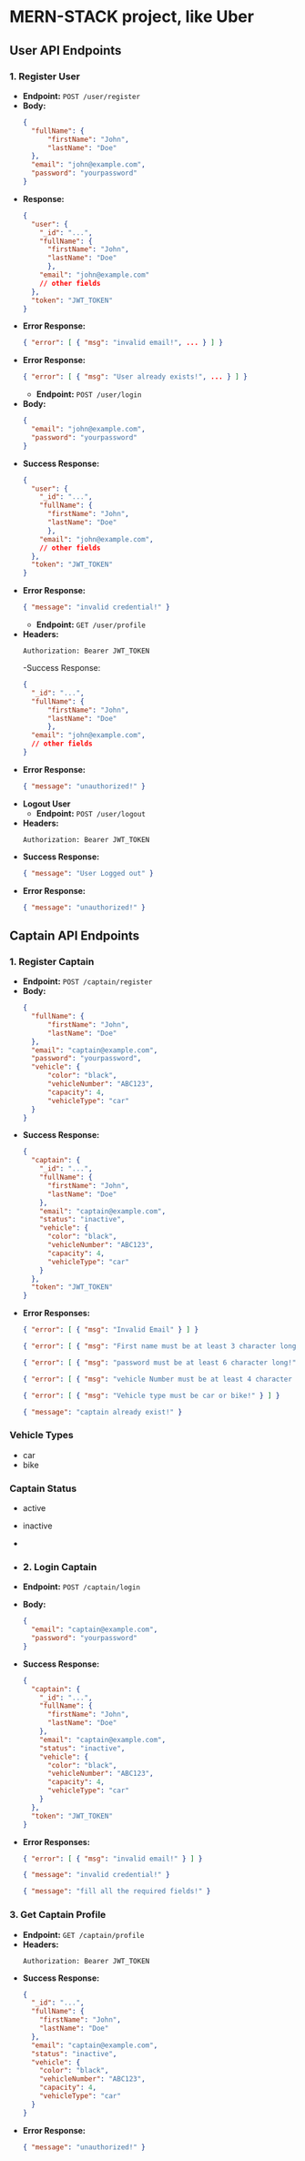 # MERN-STACK project, like Uber

## User API Endpoints

### 1. Register User

- **Endpoint:** `POST /user/register`
- **Body:**
  ```json
  {
    "fullName": {
        "firstName": "John",
        "lastName": "Doe" 
    },
    "email": "john@example.com",
    "password": "yourpassword"
  }
  ```
- **Response:**
  ```json
  {
    "user": {
      "_id": "...",
      "fullName": { 
        "firstName": "John", 
        "lastName": "Doe"
        },
      "email": "john@example.com"
      // other fields
    },
    "token": "JWT_TOKEN"
  }
  ```
- **Error Response:**
  ```json
  { "error": [ { "msg": "invalid email!", ... } ] }
  ```
- **Error Response:**
  ```json
  { "error": [ { "msg": "User already exists!", ... } ] }
  ```
  - **Endpoint:** `POST /user/login`
- **Body:**
  ```json
  {
    "email": "john@example.com",
    "password": "yourpassword"
  }
  ```
- **Success Response:**
  ```json
  {
    "user": {
      "_id": "...",
      "fullName": { 
        "firstName": "John", 
        "lastName": "Doe" 
        },
      "email": "john@example.com",
      // other fields
    },
    "token": "JWT_TOKEN"
  }
  ```
- **Error Response:**
  ```json
  { "message": "invalid credential!" }
  ```
  - **Endpoint:** `GET /user/profile`
- **Headers:**
  ```
  Authorization: Bearer JWT_TOKEN
  ```
  -Success Response:
  ```json
  {
    "_id": "...",
    "fullName": { 
        "firstName": "John", 
        "lastName": "Doe" 
        },
    "email": "john@example.com",
    // other fields
  }
  ```
- **Error Response:**
  ```json
  { "message": "unauthorized!" }
  ```
- **Logout User**
  - **Endpoint:** `POST /user/logout`
- **Headers:**
  ```
  Authorization: Bearer JWT_TOKEN
  ```
- **Success Response:**
  ```json
  { "message": "User Logged out" }
  ```
- **Error Response:**
  ```json
  { "message": "unauthorized!" }
  ```

## Captain API Endpoints

### 1. Register Captain

- **Endpoint:** `POST /captain/register`
- **Body:**
  ```json
  {
    "fullName": {
        "firstName": "John",
        "lastName": "Doe"
    },
    "email": "captain@example.com",
    "password": "yourpassword",
    "vehicle": {
        "color": "black",
        "vehicleNumber": "ABC123",
        "capacity": 4,
        "vehicleType": "car"
    }
  }
  ```
- **Success Response:**
  ```json
  {
    "captain": {
      "_id": "...",
      "fullName": {
        "firstName": "John",
        "lastName": "Doe"
      },
      "email": "captain@example.com",
      "status": "inactive",
      "vehicle": {
        "color": "black",
        "vehicleNumber": "ABC123",
        "capacity": 4,
        "vehicleType": "car"
      }
    },
    "token": "JWT_TOKEN"
  }
  ```
- **Error Responses:**
  ```json
  { "error": [ { "msg": "Invalid Email" } ] }
  ```
  ```json
  { "error": [ { "msg": "First name must be at least 3 character long!" } ] }
  ```
  ```json
  { "error": [ { "msg": "password must be at least 6 character long!" } ] }
  ```
  ```json
  { "error": [ { "msg": "vehicle Number must be at least 4 character long!" } ] }
  ```
  ```json
  { "error": [ { "msg": "Vehicle type must be car or bike!" } ] }
  ```
  ```json
  { "message": "captain already exist!" }
  ```

### Vehicle Types
- car
- bike

### Captain Status
- active
- inactive
- 
- ### 2. Login Captain

- **Endpoint:** `POST /captain/login`
- **Body:**
  ```json
  {
    "email": "captain@example.com",
    "password": "yourpassword"
  }
  ```
- **Success Response:**
  ```json
  {
    "captain": {
      "_id": "...",
      "fullName": {
        "firstName": "John",
        "lastName": "Doe"
      },
      "email": "captain@example.com",
      "status": "inactive",
      "vehicle": {
        "color": "black",
        "vehicleNumber": "ABC123",
        "capacity": 4,
        "vehicleType": "car"
      }
    },
    "token": "JWT_TOKEN"
  }
  ```
- **Error Responses:**
  ```json
  { "error": [ { "msg": "invalid email!" } ] }
  ```
  ```json
  { "message": "invalid credential!" }
  ```
  ```json
  { "message": "fill all the required fields!" }
  ```

### 3. Get Captain Profile

- **Endpoint:** `GET /captain/profile`
- **Headers:**
  ```
  Authorization: Bearer JWT_TOKEN
  ```
- **Success Response:**
  ```json
  {
    "_id": "...",
    "fullName": {
      "firstName": "John",
      "lastName": "Doe"
    },
    "email": "captain@example.com",
    "status": "inactive",
    "vehicle": {
      "color": "black",
      "vehicleNumber": "ABC123",
      "capacity": 4,
      "vehicleType": "car"
    }
  }
  ```
- **Error Response:**
  ```json
  { "message": "unauthorized!" }
  ```
